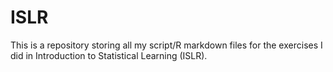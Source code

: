 # ISLR

This is a repository storing all my script/R markdown files for the exercises I did in Introduction to Statistical Learning (ISLR).
